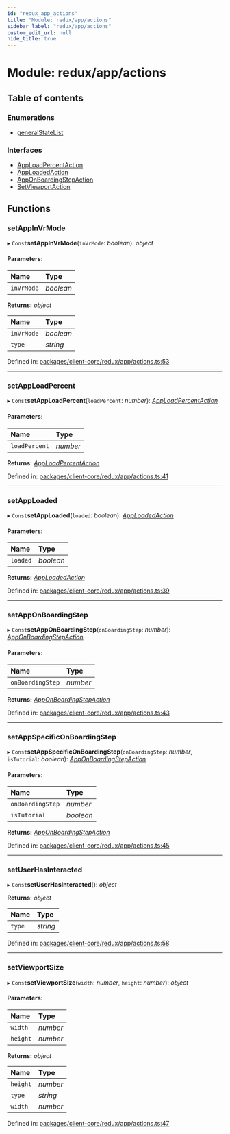 ```yaml
---
id: "redux_app_actions"
title: "Module: redux/app/actions"
sidebar_label: "redux/app/actions"
custom_edit_url: null
hide_title: true
---
```


# Module: redux/app/actions

## Table of contents

### Enumerations

- [generalStateList](../enums/redux_app_actions.generalstatelist.md)

### Interfaces

- [AppLoadPercentAction](../interfaces/redux_app_actions.apploadpercentaction.md)
- [AppLoadedAction](../interfaces/redux_app_actions.apploadedaction.md)
- [AppOnBoardingStepAction](../interfaces/redux_app_actions.apponboardingstepaction.md)
- [SetViewportAction](../interfaces/redux_app_actions.setviewportaction.md)

## Functions

### setAppInVrMode

▸ `Const`**setAppInVrMode**(`inVrMode`: *boolean*): *object*

#### Parameters:

Name | Type |
:------ | :------ |
`inVrMode` | *boolean* |

**Returns:** *object*

Name | Type |
:------ | :------ |
`inVrMode` | *boolean* |
`type` | *string* |

Defined in: [packages/client-core/redux/app/actions.ts:53](https://github.com/xr3ngine/xr3ngine/blob/56376a778/packages/client-core/redux/app/actions.ts#L53)

___

### setAppLoadPercent

▸ `Const`**setAppLoadPercent**(`loadPercent`: *number*): [*AppLoadPercentAction*](../interfaces/redux_app_actions.apploadpercentaction.md)

#### Parameters:

Name | Type |
:------ | :------ |
`loadPercent` | *number* |

**Returns:** [*AppLoadPercentAction*](../interfaces/redux_app_actions.apploadpercentaction.md)

Defined in: [packages/client-core/redux/app/actions.ts:41](https://github.com/xr3ngine/xr3ngine/blob/56376a778/packages/client-core/redux/app/actions.ts#L41)

___

### setAppLoaded

▸ `Const`**setAppLoaded**(`loaded`: *boolean*): [*AppLoadedAction*](../interfaces/redux_app_actions.apploadedaction.md)

#### Parameters:

Name | Type |
:------ | :------ |
`loaded` | *boolean* |

**Returns:** [*AppLoadedAction*](../interfaces/redux_app_actions.apploadedaction.md)

Defined in: [packages/client-core/redux/app/actions.ts:39](https://github.com/xr3ngine/xr3ngine/blob/56376a778/packages/client-core/redux/app/actions.ts#L39)

___

### setAppOnBoardingStep

▸ `Const`**setAppOnBoardingStep**(`onBoardingStep`: *number*): [*AppOnBoardingStepAction*](../interfaces/redux_app_actions.apponboardingstepaction.md)

#### Parameters:

Name | Type |
:------ | :------ |
`onBoardingStep` | *number* |

**Returns:** [*AppOnBoardingStepAction*](../interfaces/redux_app_actions.apponboardingstepaction.md)

Defined in: [packages/client-core/redux/app/actions.ts:43](https://github.com/xr3ngine/xr3ngine/blob/56376a778/packages/client-core/redux/app/actions.ts#L43)

___

### setAppSpecificOnBoardingStep

▸ `Const`**setAppSpecificOnBoardingStep**(`onBoardingStep`: *number*, `isTutorial`: *boolean*): [*AppOnBoardingStepAction*](../interfaces/redux_app_actions.apponboardingstepaction.md)

#### Parameters:

Name | Type |
:------ | :------ |
`onBoardingStep` | *number* |
`isTutorial` | *boolean* |

**Returns:** [*AppOnBoardingStepAction*](../interfaces/redux_app_actions.apponboardingstepaction.md)

Defined in: [packages/client-core/redux/app/actions.ts:45](https://github.com/xr3ngine/xr3ngine/blob/56376a778/packages/client-core/redux/app/actions.ts#L45)

___

### setUserHasInteracted

▸ `Const`**setUserHasInteracted**(): *object*

**Returns:** *object*

Name | Type |
:------ | :------ |
`type` | *string* |

Defined in: [packages/client-core/redux/app/actions.ts:58](https://github.com/xr3ngine/xr3ngine/blob/56376a778/packages/client-core/redux/app/actions.ts#L58)

___

### setViewportSize

▸ `Const`**setViewportSize**(`width`: *number*, `height`: *number*): *object*

#### Parameters:

Name | Type |
:------ | :------ |
`width` | *number* |
`height` | *number* |

**Returns:** *object*

Name | Type |
:------ | :------ |
`height` | *number* |
`type` | *string* |
`width` | *number* |

Defined in: [packages/client-core/redux/app/actions.ts:47](https://github.com/xr3ngine/xr3ngine/blob/56376a778/packages/client-core/redux/app/actions.ts#L47)
